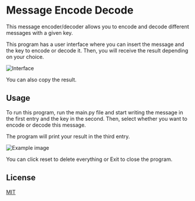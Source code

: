 # Message Encode Decode

This message encoder/decoder allows you to encode and decode different messages with a given key.

This program has a user interface where you can insert the message and the key to encode or decode it. Then, you will receive the result depending on your choice.

![Interface](https://user-images.githubusercontent.com/82436702/187634888-691a625b-9089-4e53-a18a-ceeb062e63be.png)

You can also copy the result.


## Usage

To run this program, run the main.py file and start writing the message in the first entry and the key in the second. Then, select whether you want to encode or decode this message.

The program will print your result in the third entry.

![Example image](https://user-images.githubusercontent.com/82436702/187635146-d9a5f0a9-2c84-418d-85b7-79be937d9fbd.png)

You can click reset to delete everything or Exit to close the program.

## License
[MIT](https://choosealicense.com/licenses/mit/)
